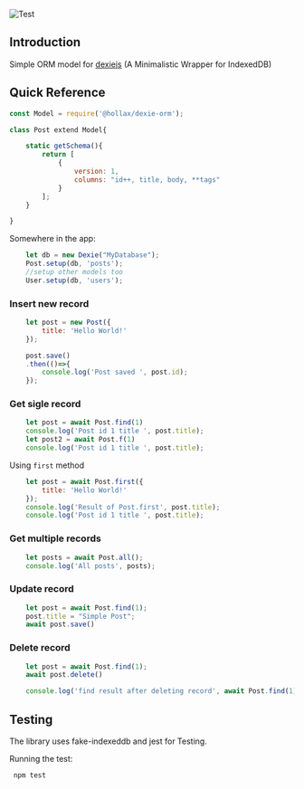 ![Test](https://github.com/github/docs/actions/workflows/test.yml/badge.svg)

## Introduction

Simple ORM model for [dexiejs](https://dexie.org/) (A Minimalistic Wrapper for IndexedDB)
## Quick Reference

```javascript
const Model = require('@hollax/dexie-orm');

class Post extend Model{

    static getSchema(){
        return [
            {
                version: 1,
                columns: "id++, title, body, **tags"
            }
        ];
    }

}

```

Somewhere in the app:

```javascript
    let db = new Dexie("MyDatabase");
    Post.setup(db, 'posts');
    //setup other models too
    User.setup(db, 'users');

```

### Insert new record

```javascript
    let post = new Post({
        title: 'Hello World!'
    });

    post.save()
    .then(()=>{
        console.log('Post saved ', post.id);
    });
```

### Get sigle record

```javascript
    let post = await Post.find(1)
    console.log('Post id 1 title ', post.title);
    let post2 = await Post.f(1)
    console.log('Post id 1 title ', post.title);

```

Using `first` method

```javascript
    let post = await Post.first({
        title: 'Hello World!'
    });
    console.log('Result of Post.first', post.title);
    console.log('Post id 1 title ', post.title);

```

### Get multiple records
```javascript
    let posts = await Post.all();
    console.log('All posts', posts);

```

### Update record

```javascript
    let post = await Post.find(1);
    post.title = "Simple Post";
    await post.save()

```

### Delete record

```javascript
    let post = await Post.find(1);
    await post.delete()

    console.log('find result after deleting record', await Post.find(1))

```

## Testing

The library uses fake-indexeddb and jest for Testing.

Running the test:
```javascript
 npm test

```
